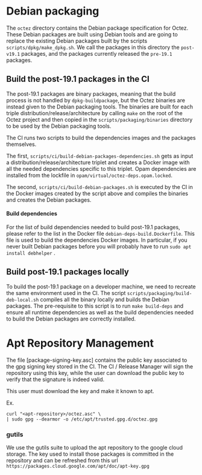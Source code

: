 # Debian packaging

The `octez` directory contains the Debian package specification for Octez.
These Debian packages are built using Debian tools and are going to replace the
existing Debian packages built by the scripts `scripts/dpkg/make_dpkg.sh`. We
call the packages in this directory the ``post-v19.1`` packages, and the
packages currently released the ``pre-19.1`` packages.

## Build the post-19.1 packages in the CI

The post-19.1 packages are binary packages, meaning that the build process is
not handled by `dpkg-buildpackage`, but the Octez binaries are instead given to
the Debian packaging tools. The binaries are built for each triple
distribution/release/architecture by calling `make` on the root of the Octez
project and then copied in the `scripts/packaging/binaries` directory to be
used by the Debian packaging tools.

The CI runs two scripts to build the dependencies images and the packages
themselves.

The first, `scripts/ci/build-debian-packages-dependencies.sh`
gets as input a distribution/release/architecture triplet and creates a Docker
image with all the needed dependencies specific to this triplet. Opam dependencies
are installed from the lockfile in `opam/virtual/octez-deps.opam.locked`.

The second, `scripts/ci/build-debian-packages.sh` is executed by
the CI in the Docker images created by the script above and compiles the
binaries and creates the Debian packages.

#### Build dependencies

For the list of build dependencies needed to build post-19.1 packages, please
refer to the list in the Docker file `debian-deps-build.Dockerfile`. This file
is used to build the dependencies Docker images. In particular, if you never
built Debian packages before you will probably have to run `sudo apt install
debhelper` .

## Build post-19.1 packages locally

To build the post-19.1 package on a developer machine, we need to recreate the
same environment used in the CI. The script
`scripts/packaging/build-deb-local.sh` compiles all the binary locally and
builds the Debian packages. The pre-requisite to this script is to run `make
build-deps` and ensure all runtime dependencies as well as the build
dependencies needed to build the Debian packages are correctly installed.

# Apt Repository Management

The file [package-signing-key.asc] contains the public key associated to
the gpg signing key stored in the CI. The CI / Release Manager will
sign the repository using this key, while the user can download
the public key to verify that the signature is indeed valid.

This user must download the key and make it known to apt.

Ex.

    curl "<apt-repository>/octez.asc" \
    | sudo gpg --dearmor -o /etc/apt/trusted.gpg.d/octez.gpg


### gutils

We use the gutils suite to upload the apt repository to the
google cloud storage. The key used to install those packages
is committed in the repository and can be refreshed from this url
`https://packages.cloud.google.com/apt/doc/apt-key.gpg`
